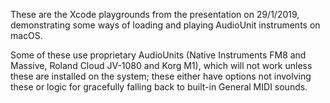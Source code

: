 These are the Xcode playgrounds from the presentation on 29/1/2019, demonstrating some ways of loading and playing AudioUnit instruments on macOS. 

Some of these use proprietary AudioUnits (Native Instruments FM8 and Massive, Roland Cloud JV-1080 and Korg M1), which will not work unless these are installed on the system; these either have options not involving these or logic for gracefully falling back to built-in General MIDI sounds.  

